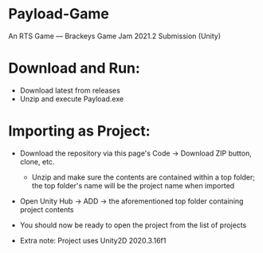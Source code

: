 # Payload-Game
An RTS Game — Brackeys Game Jam 2021.2 Submission (Unity)

# Download and Run:
* Download latest from releases
* Unzip and execute Payload.exe

# Importing as Project:
* Download the repository via this page's Code -> Download ZIP button, clone, etc. 
  * Unzip and make sure the contents are contained within a top folder; the top folder's name will be the project name when imported
* Open Unity Hub -> ADD -> the aforementioned top folder containing project contents
* You should now be ready to open the project from the list of projects

* Extra note: Project uses Unity2D 2020.3.16f1
